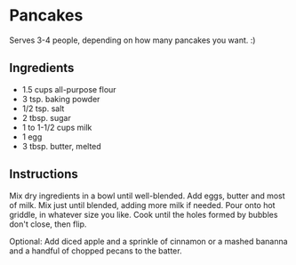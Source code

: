 # Pancakes

Serves 3-4 people, depending on how many pancakes you want. :)

## Ingredients

* 1.5 cups all-purpose flour
* 3 tsp. baking powder
* 1/2 tsp. salt
* 2 tbsp. sugar
* 1 to 1-1/2 cups milk
* 1 egg
* 3 tbsp. butter, melted

## Instructions

Mix dry ingredients in a bowl until well-blended. Add eggs, butter and most of milk. Mix just until blended, adding more milk if needed. Pour onto hot griddle, in whatever size you like. Cook until the holes formed by bubbles don't close, then flip.

Optional: Add diced apple and a sprinkle of cinnamon or a mashed bananna and a handful of chopped pecans to the batter.